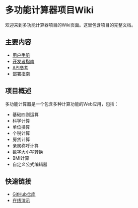# 多功能计算器项目Wiki

欢迎来到多功能计算器项目的Wiki页面。这里包含项目的完整文档。

## 主要内容
- [用户手册](用户手册)
- [开发者指南](开发者指南)
- [API参考](API参考)
- [部署指南](部署指南)

## 项目概述
多功能计算器是一个包含多种计算功能的Web应用，包括：
- 基础四则运算
- 科学计算
- 单位换算
- 个税计算
- 房贷计算
- 亲属称呼计算
- 数字大小写转换
- BMI计算
- 自定义公式编辑器

## 快速链接
- [GitHub仓库](https://github.com/yourusername/Universal_Calculator)
- [在线演示](https://calculator.example.com)